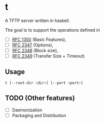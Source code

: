 # t

A TFTP server written in haskell.

The goal is to support the operations defined in 
- [ ]  [RFC 1350](https://tools.ietf.org/html/rfc1350) (Basic Features),
- [ ]  [RFC 2347](https://tools.ietf.org/html/rfc2347) (Options),
- [ ]  [RFC 2348](https://tools.ietf.org/html/rfc2348) (Block size),
- [ ]  [RFC 2349](https://tools.ietf.org/html/rfc2349) (Transfer Size + Timeout)

## Usage
```Bash
t [--root-dir <dir>] [--port <port>]
```

## TODO (Other features)
- [ ] Daemonization
- [ ] Packaging and Distribution
